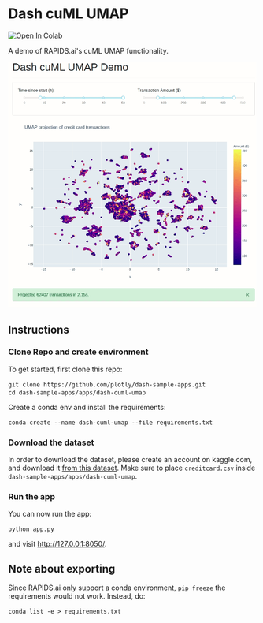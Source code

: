 # Dash cuML UMAP
[![Open In Colab](https://colab.research.google.com/assets/colab-badge.svg)](https://colab.research.google.com/github/plotly/dash-sample-apps/blob/master/apps/dash-cuml-umap/ColabDemo.ipynb)

A demo of RAPIDS.ai's cuML UMAP functionality.

![demo](demo.gif)

## Instructions

### Clone Repo and create environment
To get started, first clone this repo:
```
git clone https://github.com/plotly/dash-sample-apps.git
cd dash-sample-apps/apps/dash-cuml-umap
```

Create a conda env and install the requirements:
```
conda create --name dash-cuml-umap --file requirements.txt
```


### Download the dataset

In order to download the dataset, please create an account on kaggle.com, and download it [from this dataset](https://www.kaggle.com/mlg-ulb/creditcardfraud). Make sure to place `creditcard.csv` inside `dash-sample-apps/apps/dash-cuml-umap`.

### Run the app

You can now run the app:
```
python app.py
```

and visit http://127.0.0.1:8050/.

## Note about exporting

Since RAPIDS.ai only support a conda environment, `pip freeze` the requirements would not work. Instead, do:
```
conda list -e > requirements.txt
```